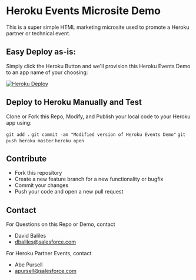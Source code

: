 # Heroku Events Microsite Demo

This is a super simple HTML marketing microsite used to promote a Heroku partner or technical event.

## Easy Deploy as-is:

Simply click the Heroku Button and we'll provision this Heroku Events Demo to an app name of your choosing:

[![Heroku Deploy](https://www.herokucdn.com/deploy/button.png)](https://heroku.com/deploy?template=https://github.com/herokumx/heroku-events-demo)

## Deploy to Heroku Manually and Test

Clone or Fork this Repo, Modify, and Publish your local code to your Heroku app using:

`git add .`
`git commit -am "Modified version of Heroku Events Demo"`
`git push heroku master`
`heroku open`

## Contribute

- Fork this repository
- Create a new feature branch for a new functionality or bugfix
- Commit your changes
- Push your code and open a new pull request

## Contact

For Questions on this Repo or Demo, contact
- David Baliles
- [dbaliles@salesforce.com](mailto:dbaliles@salesforce.com)

For Heroku Partner Events, contact 
- Abe Pursell
- [apursell@salesforce.com](mailto:apursell@salesforce.com)

